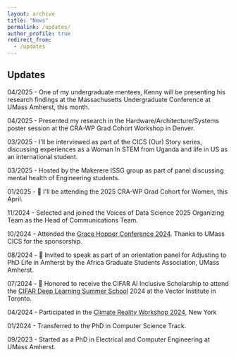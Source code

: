 ```yaml
---
layout: archive
title: "News"
permalink: /updates/
author_profile: true
redirect_from:
  - /updates
---
```


## Updates

04/2025 - One of my undergraduate mentees, Kenny will be presenting his research findings at the Massachusetts Undergraduate Conference at UMass Amherst, this month. 

04/2025 - Presented my research in the Hardware/Architecture/Systems poster session at the CRA-WP Grad Cohort Workshop in Denver.  

03/2025 - I'll be interviewed as part of the CICS (Our) Story series, discussing experiences as a Woman In STEM from Uganda and life in US as an international student. 

03/2025 - Hosted by the Makerere ISSG group as part of panel discussing mental health of Engineering students. 

01/2025 - 🚀 I'll be attending the 2025 CRA-WP Grad Cohort for Women, this April.

11/2024 - Selected and joined the Voices of Data Science 2025 Organizing Team as the Head of Communications Team. 

10/2024 - Attended the [Grace Hopper Conference 2024](https://ghc.anitab.org/). Thanks to UMass CICS for the sponsorship.

08/2024 - 🎤 Invited to speak as part of an orientation panel for Adjusting to PhD Life in Amherst by the Africa Graduate Students Association, UMass Amherst.

07/2024 - 🚀 Honored to receive the CIFAR AI Inclusive Scholarship to attend the [CIFAR Deep Learning Summer School](https://dlrl.ca/) 2024 at the Vector Institute in Toronto.

04/2024 - Participated in the [Climate Reality Workshop 2024](https://www.climaterealityproject.org/new-york), New York

01/2024 - Transferred to the PhD in Computer Science Track. 

09/2023 - Started as a PhD in Electrical and Computer Engineering at UMass Amherst.